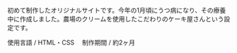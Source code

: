 初めて制作したオリジナルサイトです。今年の1月頃にうつ病になり、その療養中に作成しました。農場のクリームを使用したこだわりのケーキ屋さんという設定です。

使用言語 / HTML・CSS
　制作期間 / 約2ヶ月
